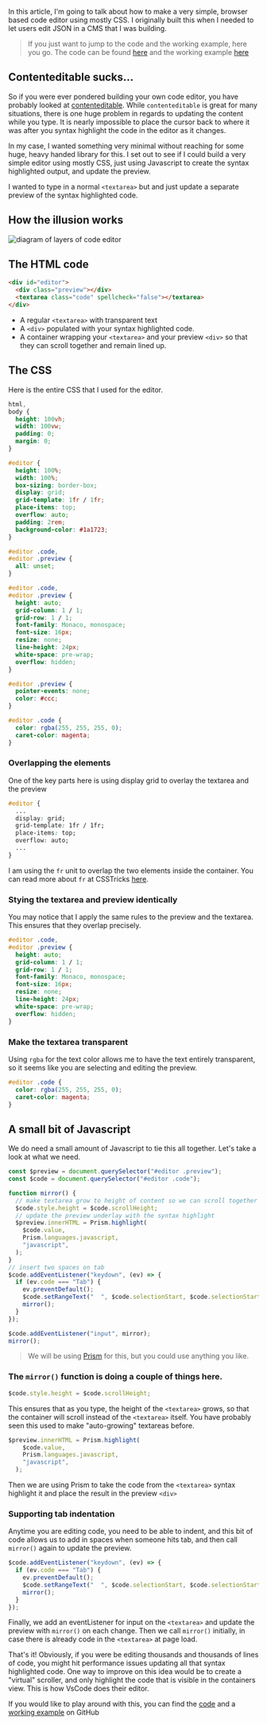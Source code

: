 In this article, I'm going to talk about how to make a very simple, browser based code editor using mostly CSS. I originally built this when I needed to let users edit JSON in a CMS that I was building.

> If you just want to jump to the code and the working example, here you go. The code can be found [here](https://github.com/dperrymorrow/simple-browser-code-editor/) and the working example [here](https://dperrymorrow.github.io/simple-browser-code-editor/)

## Contenteditable sucks... 

So if you were ever pondered building your own code editor, you have probably looked at [contenteditable](https://developer.mozilla.org/en-US/docs/Web/HTML/Global_attributes/contenteditable). While `contenteditable` is great for many situations, there is one huge problem in regards to updating the content while you type. It is nearly impossible to place the cursor back to where it was after you syntax highlight the code in the editor as it changes. 

In my case, I wanted something very minimal without reaching for some huge, heavy handed library for this. I set out to see if I could build a very simple editor using mostly CSS, just using Javascript to create the syntax highlighted output, and update the preview. 

I wanted to type in a normal `<textarea>` but and just update a separate preview of the syntax highlighted code. 

## How the illusion works

![diagram of layers of code editor](https://dev-to-uploads.s3.amazonaws.com/uploads/articles/djn20s65efratgt6ala6.png)

## The HTML code

```html
<div id="editor">
  <div class="preview"></div>
  <textarea class="code" spellcheck="false"></textarea>
</div>
```

- A regular `<textarea>` with transparent text
- A `<div>` populated with your syntax highlighted code. 
- A container wrapping your `<textarea>` and your preview `<div>` so that they can scroll together and remain lined up.

## The CSS
Here is the entire CSS that I used for the editor. 

```css
html,
body {
  height: 100vh;
  width: 100vw;
  padding: 0;
  margin: 0;
}

#editor {
  height: 100%;
  width: 100%;
  box-sizing: border-box;
  display: grid;
  grid-template: 1fr / 1fr;
  place-items: top;
  overflow: auto;
  padding: 2rem;
  background-color: #1a1723;
}

#editor .code,
#editor .preview {
  all: unset;
}

#editor .code,
#editor .preview {
  height: auto;
  grid-column: 1 / 1;
  grid-row: 1 / 1;
  font-family: Monaco, monospace;
  font-size: 16px;
  resize: none;
  line-height: 24px;
  white-space: pre-wrap;
  overflow: hidden;
}

#editor .preview {
  pointer-events: none;
  color: #ccc;
}

#editor .code {
  color: rgba(255, 255, 255, 0);
  caret-color: magenta;
}
```

### Overlapping the elements

One of the key parts here is using display grid to overlay the textarea and the preview

```css
#editor {
  ...
  display: grid;
  grid-template: 1fr / 1fr;
  place-items: top;
  overflow: auto;
  ...
}
```

I am using the `fr` unit to overlap the two elements inside the container. You can read more about `fr` at CSSTricks [here](https://css-tricks.com/introduction-fr-css-unit/).

### Stying the textarea and preview identically

You may notice that I apply the same rules to the preview and the textarea. This ensures that they overlap precisely.

```css
#editor .code,
#editor .preview {
  height: auto;
  grid-column: 1 / 1;
  grid-row: 1 / 1;
  font-family: Monaco, monospace;
  font-size: 16px;
  resize: none;
  line-height: 24px;
  white-space: pre-wrap;
  overflow: hidden;
}
```

### Make the textarea transparent

Using `rgba` for the text color allows me to have the text entirely transparent, so it seems like you are selecting and editing the preview. 

```css
#editor .code {
  color: rgba(255, 255, 255, 0);
  caret-color: magenta;
}
```

## A small bit of Javascript

We do need a small amount of Javascript to tie this all together. Let's take a look at what we need.

```javascript
const $preview = document.querySelector("#editor .preview");
const $code = document.querySelector("#editor .code");

function mirror() {
  // make textarea grow to height of content so we can scroll together
  $code.style.height = $code.scrollHeight;
  // update the preview underlay with the syntax highlight
  $preview.innerHTML = Prism.highlight(
    $code.value,
    Prism.languages.javascript,
    "javascript",
  );
}
// insert two spaces on tab
$code.addEventListener("keydown", (ev) => {
  if (ev.code === "Tab") {
    ev.preventDefault();
    $code.setRangeText("  ", $code.selectionStart, $code.selectionStart, "end");
    mirror();
  }
});

$code.addEventListener("input", mirror);
mirror();
```

> We will be using [Prism](https://prismjs.com/) for this, but you could use anything you like. 

### The `mirror()` function is doing a couple of things here.

```javascript
$code.style.height = $code.scrollHeight;
```

This ensures that as you type, the height of the `<textarea>` grows, so that the container will scroll instead of the `<textarea>` itself. You have probably seen this used to make "auto-growing" textareas before.

```javascript
$preview.innerHTML = Prism.highlight(
    $code.value,
    Prism.languages.javascript,
    "javascript",
  );
```

Then we are using Prism to take the code from the `<textarea>` syntax highlight it and place the result in the preview `<div>`

### Supporting tab indentation

Anytime you are editing code, you need to be able to indent, and this bit of code allows us to add in spaces when someone hits tab, and then call `mirror()` again to update the preview.

```javascript
$code.addEventListener("keydown", (ev) => {
  if (ev.code === "Tab") {
    ev.preventDefault();
    $code.setRangeText("  ", $code.selectionStart, $code.selectionStart, "end");
    mirror();
  }
});
```

Finally, we add an eventListener for input on the `<textarea>` and update the preview with `mirror()` on each change. Then we call `mirror()` initially, in case there is already code in the `<textarea>` at page load. 

That's it! Obviously, if you were be editing thousands and thousands of lines of code, you might hit performance issues updating all that syntax highlighted code. One way to improve on this idea would be to create a "virtual" scroller, and only highlight the code that is visible in the containers view. This is how VsCode does their editor. 

If you would like to play around with this, you can find the
[code](https://github.com/dperrymorrow/simple-browser-code-editor/) and a [working example](https://dperrymorrow.github.io/simple-browser-code-editor/) on GitHub




